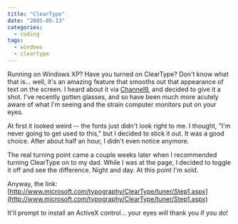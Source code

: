 ```yaml
---
title: "ClearType"
date: "2005-05-13"
categories:
  - coding
tags:
  - windows
  - cleartype
---
```


Running on Windows XP? Have you turned on ClearType? Don't know what that is... well, it's an amazing feature that smooths out that appearance of text on the screen. I heard about it via [Channel9](http://channel9.msdn.com/), and decided to give it a shot. I've recently gotten glasses, and so have been much more acutely aware of what I'm seeing and the strain computer monitors put on your eyes.

At first it looked weird -- the fonts just didn't look right to me. I thought, "I'm never going to get used to this," but I decided to stick it out. It was a good choice. After about half an hour, I didn't even notice anymore.

The real turning point came a couple weeks later when I recommended turning ClearType on to my dad. While I was at the page, I decided to toggle it off and see the difference. Night and day. At this point I'm sold.

Anyway, the link: [http://www.microsoft.com/typography/ClearType/tuner/Step1.aspx](http://www.microsoft.com/typography/ClearType/tuner/Step1.aspx)

It'll prompt to install an ActiveX control... your eyes will thank you if you do!
